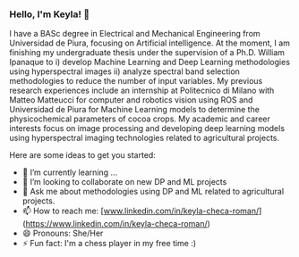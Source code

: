 ### Hello, I'm Keyla! 👋

I have a BASc degree in Electrical and Mechanical Engineering from Universidad de Piura, focusing on Artificial intelligence. At the moment, I am finishing my undergraduate thesis under the supervision of a Ph.D. William Ipanaque to i) develop Machine Learning and Deep Learning methodologies using hyperspectral images ii) analyze spectral band selection methodologies to reduce the number of input variables.
My previous research experiences include an internship at Politecnico di Milano with Matteo Matteucci for computer and robotics vision using ROS and Universidad de Piura for Machine Learning models to determine the physicochemical parameters of cocoa crops.
My academic and career interests focus on image processing and developing deep learning models using hyperspectral imaging technologies related to agricultural projects.

Here are some ideas to get you started:

- 🌱 I’m currently learning ...
- 👯 I’m looking to collaborate on new DP and ML projects
- 💬 Ask me about methodologies using DP and ML related to agricultural projects.
- 📫 How to reach me: [www.linkedin.com/in/keyla-checa-roman/] (https://www.linkedin.com/in/keyla-checa-roman/)
- 😄 Pronouns: She/Her
- ⚡ Fun fact: I'm a chess player in my free time :)
